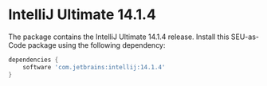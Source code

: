 # IntelliJ Ultimate 14.1.4

The package contains the IntelliJ Ultimate 14.1.4 release. Install this SEU-as-Code package using the following dependency:
```groovy
dependencies {
	software 'com.jetbrains:intellij:14.1.4'
}
```
